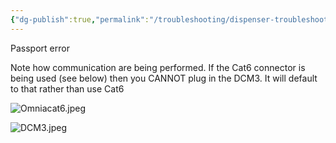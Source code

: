 ```yaml
---
{"dg-publish":true,"permalink":"/troubleshooting/dispenser-troubleshooting/gilbarco/flexpay-iv/troubleshoot-no-poll-error/"}
---
```


Passport error

Note how communication are being performed.  If the Cat6 connector is being used (see below) then you CANNOT plug in the DCM3.  It will default to that rather than use Cat6

![Omniacat6.jpeg](/img/user/Assets/Images/Omniacat6.jpeg)

![DCM3.jpeg](/img/user/Assets/Images/DCM3.jpeg)



